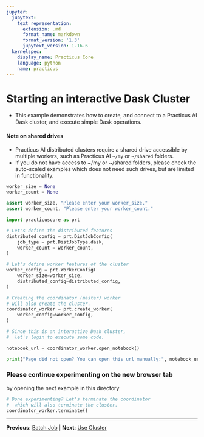 ```yaml
---
jupyter:
  jupytext:
    text_representation:
      extension: .md
      format_name: markdown
      format_version: '1.3'
      jupytext_version: 1.16.6
  kernelspec:
    display_name: Practicus Core
    language: python
    name: practicus
---
```


# Starting an interactive Dask Cluster

- This example demonstrates how to create, and connect to a Practicus AI Dask cluster, and execute simple Dask operations.

#### Note on shared drives

- Practicus AI distributed clusters require a shared drive accessible by multiple workers, such as Practicus AI `~/my` or `~/shared` folders.
- If you do not have access to ~/my or ~/shared folders, please check the auto-scaled examples which does not need such drives, but are limited in functionality.

```python
worker_size = None  
worker_count = None
```

```python
assert worker_size, "Please enter your worker_size."
assert worker_count, "Please enter your worker_count."
```

```python
import practicuscore as prt

# Let's define the distributed features
distributed_config = prt.DistJobConfig(
    job_type = prt.DistJobType.dask,
    worker_count = worker_count,
)

# Let's define worker features of the cluster 
worker_config = prt.WorkerConfig(
    worker_size=worker_size,
    distributed_config=distributed_config,
)

# Creating the coordinator (master) worker 
# will also create the cluster.
coordinator_worker = prt.create_worker(
    worker_config=worker_config,
)
```

```python
# Since this is an interactive Dask cluster,
#  let's login to execute some code.

notebook_url = coordinator_worker.open_notebook()

print("Page did not open? You can open this url manually:", notebook_url)
```

### Please continue experimenting on the new browser tab

by opening the next example in this directory

```python
# Done experimenting? Let's terminate the coordinator 
#  which will also terminate the cluster.
coordinator_worker.terminate()
```


---

**Previous**: [Batch Job](../../spark/auto-scaled/batch/batch-job.md) | **Next**: [Use Cluster](use-cluster.md)
